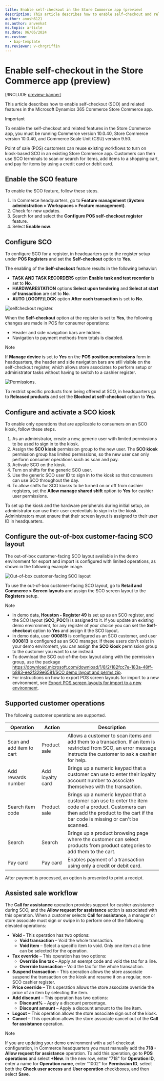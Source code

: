 ```yaml
---
title: Enable self-checkout in the Store Commerce app (preview)
description: This article describes how to enable self-checkout and related features in the Microsoft Dynamics 365 Commerce Store Commerce app.
author: anush6121
ms.author: anvenkat 
ms.topic: article 
ms.date: 06/05/2024
ms.custom: 
  - bap-template
ms.reviewer: v-chrgriffin
---
```


# Enable self-checkout in the Store Commerce app (preview)

[!INCLUDE [preview-banner](~/../shared-content/shared/preview-includes/preview-banner.md)]

This article describes how to enable self-checkout (SCO) and related features in the Microsoft Dynamics 365 Commerce Store Commerce app.

> [!IMPORTANT]
> To enable the self-checkout and related features in the Store Commerce app, you must be running Commerce version 10.0.40, Store Commerce version 10.0.40, and Commerce Scale Unit (CSU) version 9.50.

Point of sale (POS) customers can reuse existing workflows to turn on kiosk-based SCO in an existing Store Commerce app. Customers can then use SCO terminals to scan or search for items, add items to a shopping cart, and pay for items by using a credit card or debit card.

## Enable the SCO feature

To enable the SCO feature, follow these steps.

1. In Commerce headquarters, go to **Feature management** (**System administration \> Workspaces \> Feature management)**.
1. Check for new updates.
1. Search for and select the **Configure POS self-checkout register** feature.
1. Select **Enable now**.

## Configure SCO

To configure SCO for a register, in headquarters go to the register setup under **POS Registers** and set the **Self-checkout** option to **Yes**.

The enabling of the **Self-checkout** feature results in the following behavior:

- **TASK AND TASK RECORDERS** option **Enable task and test recorder** is set to **No**.
- **HARDWARESTATION** options **Select upon tendering** and **Select at start of transaction** are set to **No**.
- **AUTO LOGOFF/LOCK** option **After each transaction** is set to **No**.

![selfcheckout register.](media/selfcheckout-register.png)

When the **Self-checkout** option at the register is set to **Yes**, the following changes are made in POS for consumer operations:

- Header and side navigation bars are hidden.
- Navigation to payment methods from totals is disabled.

> [!NOTE]
> If **Manage device** is set to **Yes** on the **POS position permissions** form in headquarters, the header and side navigation bars are still visible on the self-checkout register, which allows store associates to perform setup or administrator tasks without having to switch to a cashier register.

![Permissions.](media/permissions.png)

To restrict specific products from being offered at SCO, in headquarters go to **Released products** and set the **Blocked at self-checkout** option to **Yes**.

## Configure and activate a SCO kiosk

To enable only operations that are applicable to consumers on an SCO kiosk, follow these steps.

1. As an administrator, create a new, generic user with limited permissions to be used to sign in to the kiosk.
1. Assign the **SCO kiosk** permission group to the new user. The **SCO kiosk** permission group has limited permissions, so the new user can only perform consumer operations such as scan and pay.
1. Activate SCO on the kiosk.
1. Turn on shifts for the generic SCO user.
1. Use the generic SCO user ID to sign in to the kiosk so that consumers can use SCO throughout the day.
1. To allow shifts for SCO kiosks to be turned on or off from cashier registers, set the **Allow manage shared shift** option to **Yes** for cashier user permissions.

To set up the kiosk and the hardware peripherals during initial setup, an administrator can use their user credentials to sign in to the kiosk. Administrators must ensure that their screen layout is assigned to their user ID in headquarters.

## Configure the out-of-box customer-facing SCO layout

The out-of-box customer-facing SCO layout available in the demo environment for export and import is configured with limited operations, as shown in the following example image. 

![Out-of-box customer-facing SCO layout](media/outofbox-layout.png)

To use the out-of-box customer-facing SCO layout, go to **Retail and Commerce \> Screen layouts** and assign the SCO screen layout to the **Registers** setup.

> [!NOTE]
> - In demo data, **Houston - Register 49** is set up as an SCO register, and the SCO layout (**SCO\_POC1**) is assigned to it. If you update an existing demo environment, for any register of your choice you can  set the **Self-checkout** option to **Yes** and assign it the SCO layout.
> - In demo data, user **000815** is configured as an SCO customer, and user **000813** is configured as an SCO manager. If these users don't exist in your demo enviroment, you can assign the **SCO kiosk** permission group to the customer you want to use instead.
> - To download the SCO out-of-the-box layout along with the permission group, use the package [https://download.microsoft.com/download/1/8/2/182fcc7e-183a-48ff-b883-ee2f329e6581/SCO demo layout and perms.zip](https://download.microsoft.com/download/1/8/2/182fcc7e-183a-48ff-b883-ee2f329e6581/SCO%20demo%20layout%20and%20perms.zip).
> - For instructions on how to export POS screen layouts for import to a new environment, see [Export POS screen layouts for import to a new environment](export-pos-layouts.md).

## Supported customer operations

The following customer operations are supported.

| Operation | Action | Description |
|---|---|---|
| Scan and add item to cart | Product sale | Allows a customer to scan items and add them to a transaction. If an item is restricted from SCO, an error message instructs the customer to ask a cashier for help. |
| Add rewards number | Add loyalty card | Brings up a numeric keypad that a customer can use to enter their loyalty account number to associate themselves with the transaction. |
| Search item code | Product sale | Brings up a numeric keypad that a customer can use to enter the item code of a product. Customers can then add the product to the cart if the bar code is missing or can't be scanned. |
| Search | Search | Brings up a product browsing page where the customer can select products from product categories to add them to the cart. |
| Pay card | Pay card | Enables payment of a transaction using only a credit or debit card. |

After payment is processed, an option is presented to print a receipt.

## Assisted sale workflow

The **Call for assistance** operation provides support for cashier assistance during SCO, and the **Allow request for assistance** action is associated with this operation. When a customer selects **Call for assistance**, a manager or store associate must sign or swipe in to perform one of the following elevated operations:

- **Void** - This operation has two options:
    - **Void transaction** – Void the whole transaction.
    - **Void item** – Select a specific item to void. Only one item at a time can be selected for the operation.
- **Tax override** – This operation has two options:
    - **Override line tax** – Apply an exempt code and void the tax for a line.
    - **Override transaction** – Void the tax for the whole transaction.
- **Suspend transaction** – This operation allows the store associate suspend the transaction on the kiosk and resume it on a regular, non-SCO cashier register.
- **Price override** – This operation allows the store associate override the price of an item by selecting the item.
- **Add discount** – This operation has two options:
    - **Discount%** – Apply a discount percentage.
    - **Discount amount** – Apply a discount amount to the line item.
- **Logout** – This operation allows the store associate sign out of the kiosk.
- **Cancel** – This operation allows the store associate cancel out of the **Call for assistance** operation.

> [!NOTE]
> If you are updating your demo environment with a self-checkout configuration, in Commerce headquarters you must manually add the **718 - Allow request for assistance** operation. To add this operation, go to **POS operations** and select **+New**. In the new row, enter "718" for **Operation ID**, enter a name for **Operation name**, enter "1002" for **Permission ID**, select both the **Check user access** and **User operation** checkboxes, and then select **Save**. 
